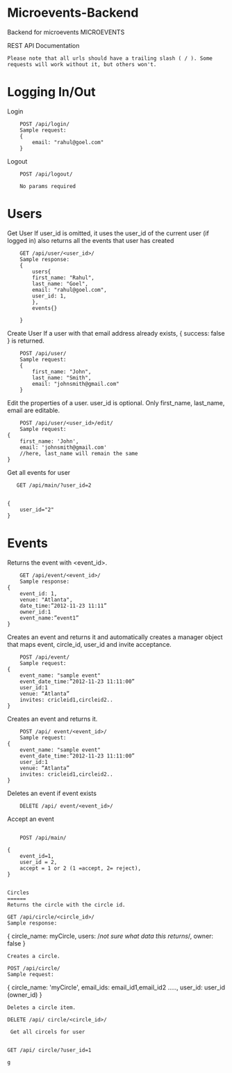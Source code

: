 Microevents-Backend
===================

Backend for microevents
MICROEVENTS 

REST API Documentation 

    Please note that all urls should have a trailing slash ( / ). Some requests will work without it, but others won't. 

Logging In/Out 
======

Login    
```
    POST /api/login/ 
    Sample request: 
    { 
        email: "rahul@goel.com" 
    } 
```
Logout
```
    POST /api/logout/  
    
    No params required 
```

Users 
======

Get User
If user_id is omitted, it uses the user_id of the current user (if logged in)  also returns all the events that user has created
```
    GET /api/user/<user_id>/ 
    Sample response: 
    { 
        users{
        first_name: "Rahul", 
        last_name: "Goel", 
        email: "rahul@goel.com", 
        user_id: 1,
        },
        events{}
        
    } 
```
Create User
If a user with that email address already exists, { success: false } is returned. 
```
    POST /api/user/ 
    Sample request: 
    { 
        first_name: "John", 
        last_name: "Smith", 
        email: "johnsmith@gmail.com" 
    } 
```
Edit the properties of a user. user_id is optional. Only first_name, last_name, email are editable. 
```    
    POST /api/user/<user_id>/edit/ 
    Sample request: 
{ 
    first_name: 'John', 
    email: 'johnsmith@gmail.com' 
    //here, last_name will remain the same 
} 

```
Get all events for user
```
   GET /api/main/?user_id=2


{
    user_id="2"
}
```

Events 
======
Returns the event with <event_id>. 
```
    GET /api/event/<event_id>/  
    Sample response: 
{ 
    event_id: 1, 
    venue: "Atlanta", 
    date_time:”2012-11-23 11:11” 
    owner_id:1 
    event_name:”event1” 
} 

```
Creates an event and returns it and automatically creates a manager object that maps event, circle_id, user_id and invite acceptance. 
```
    POST /api/event/  
    Sample request:
{ 
    event_name: "sample event" 
    event_date_time:”2012-11-23 11:11:00” 
    user_id:1 
    venue: “Atlanta” 
    invites: cricleid1,circleid2.. 
} 
```
Creates an event and returns it. 
```
    POST /api/ event/<event_id>/ 
    Sample request: 
{ 
    event_name: "sample event" 
    event_date_time:”2012-11-23 11:11:00” 
    user_id:1 
    venue: “Atlanta” 
    invites: cricleid1,circleid2.. 
} 
```
Deletes an event if event exists 
```
    DELETE /api/ event/<event_id>/ 
```
Accept an event
```
```
```
    POST /api/main/

{
    event_id=1,
    user_id = 2,
    accept = 1 or 2 (1 =accept, 2= reject),
}


Circles
======
Returns the circle with the circle id. 
```
    GET /api/circle/<circle_id>/ 
    Sample response: 
{ 
    circle_name: myCircle, 
    users: /*not sure what data this returns*/, 
    owner: false 
} 
```
Creates a circle. 
```
    POST /api/circle/ 
    Sample request: 
{ 
    circle_name: 'myCircle', 
    email_ids: email_id1,email_id2 ....., 
    user_id: user_id (owner_id) 
} 
```
Deletes a circle item. 
```
    DELETE /api/ circle/<circle_id>/ 
```
 Get all circels for user
 
```
    GET /api/ circle/?user_id=1 
```
g
